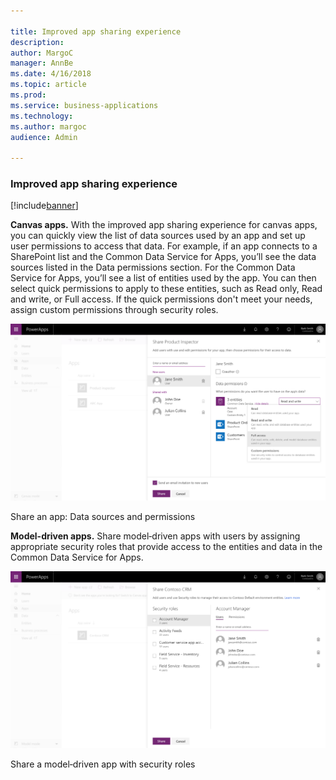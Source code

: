 ```yaml
---

title: Improved app sharing experience
description: 
author: MargoC
manager: AnnBe
ms.date: 4/16/2018
ms.topic: article
ms.prod: 
ms.service: business-applications
ms.technology: 
ms.author: margoc
audience: Admin

---
```

### Improved app sharing experience 

[!include[banner](../../includes/banner.md)]




**Canvas apps.** With the improved app sharing experience for canvas apps, you
can quickly view the list of data sources used by an app and set up user
permissions to access that data. For example, if an app connects to a SharePoint
list and the Common Data Service for Apps, you’ll see the data sources listed in
the Data permissions section. For the Common Data Service for Apps, you’ll see a
list of entities used by the app. You can then select quick permissions to apply
to these entities, such as Read only, Read and write, or Full access. If the
quick permissions don't meet your needs, assign custom permissions through
security roles.

![A screenshot of data sources and permissions](media/improved-app-sharing-experience-1.png "A screenshot of data sources and permissions")
<!-- AppSharing - Screenshot 2.png -->


Share an app: Data sources and permissions

**Model-driven apps.** Share model‑driven apps with users by assigning
appropriate security roles that provide access to the entities and data in the
Common Data Service for Apps.

![A screenshot of how to share a model-driven app with security roles](media/improved-app-sharing-experience-2.png "A screenshot of how to share a model-driven app with security roles")
<!-- AppSharing - Screenshot 3.png -->


Share a model‑driven app with security roles

